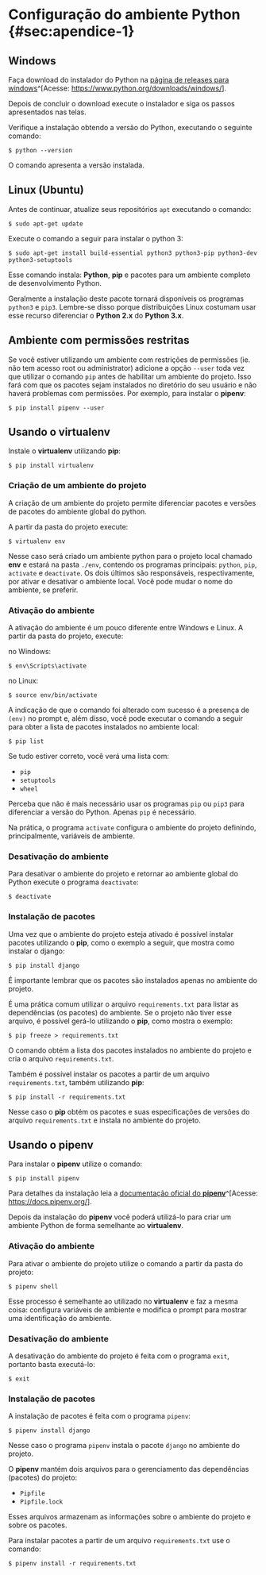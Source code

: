 # Configuração do ambiente Python {#sec:apendice-1}
 
## Windows

Faça download do instalador do Python na [página de releases para windows](https://www.python.org/downloads/windows/)^[Acesse: <https://www.python.org/downloads/windows/>]. 

Depois de concluir o download execute o instalador e siga os passos apresentados nas telas.

Verifique a instalação obtendo a versão do Python, executando o seguinte comando:

```{style=nonumber .sh}
$ python --version
```

O comando apresenta a versão instalada. 


## Linux (Ubuntu)

Antes de continuar, atualize seus repositórios `apt` executando o comando:

```{style=nonumber .sh}
$ sudo apt-get update
```

Execute o comando a seguir para instalar o python 3:

```{style=nonumber .sh}
$ sudo apt-get install build-essential python3 python3-pip python3-dev python3-setuptools
```

Esse comando instala: **Python**, **pip** e pacotes para um ambiente completo de desenvolvimento Python.

Geralmente a instalação deste pacote tornará disponíveis os programas `python3` e `pip3`. Lembre-se disso porque distribuições Linux costumam usar esse recurso diferenciar o **Python 2.x** do **Python 3.x**.

## Ambiente com permissões restritas

Se você estiver utilizando um ambiente com restrições de permissões (ie. não tem acesso root ou administrator) adicione a opção `--user` toda vez que utilizar o comando  `pip` antes de habilitar um ambiente do projeto. Isso fará com que os pacotes sejam instalados no diretório do seu usuário e não haverá problemas com permissões. Por exemplo, para instalar o **pipenv**:

```{style=nonumber}
$ pip install pipenv --user
```

## Usando o virtualenv

Instale o **virtualenv** utilizando **pip**:

```{style=nonumber .sh}
$ pip install virtualenv
```

### Criação de um ambiente do projeto

A criação de um ambiente do projeto permite diferenciar pacotes e versões de pacotes do ambiente global do python.

A partir da pasta do projeto execute:

```{style=nonumber .sh}
$ virtualenv env
```

Nesse caso será criado um ambiente python para o projeto local chamado **env** e estará na pasta `./env`, contendo os programas principais: `python`, `pip`, `activate` e `deactivate`. Os dois últimos são responsáveis, respectivamente, por ativar e desativar o ambiente local. Você pode mudar o nome do ambiente, se preferir.

### Ativação do ambiente

A ativação do ambiente é um pouco diferente entre Windows e Linux. A partir da pasta do projeto, execute:

no Windows:

```{style=nonumber .sh}
$ env\Scripts\activate
```

no Linux:

```{style=nonumber .sh}
$ source env/bin/activate
```

A indicação de que o comando foi alterado com sucesso é a presença de `(env)` no prompt e, além disso, você pode executar o comando a seguir para obter a lista de pacotes instalados no ambiente local:

```{style=nonumber .sh}
$ pip list
```

Se tudo estiver correto, você verá uma lista com:

* `pip`
* `setuptools`
* `wheel`

Perceba que não é mais necessário usar os programas `pip` ou `pip3` para diferenciar a versão do Python. Apenas `pip` é necessário.

Na prática, o programa `activate` configura o ambiente do projeto definindo, principalmente, variáveis de ambiente.


### Desativação do ambiente

Para desativar o ambiente do projeto e retornar ao ambiente global do Python execute o programa `deactivate`:

```{style=nonumber .sh}
$ deactivate
```

### Instalação de pacotes

Uma vez que o ambiente do projeto esteja ativado é possível instalar pacotes utilizando o **pip**, como o exemplo a seguir, que mostra como instalar o django:

```{style=nonumber .sh}
$ pip install django
```

É importante lembrar que os pacotes são instalados apenas no ambiente do projeto. 

É uma prática comum utilizar o arquivo `requirements.txt` para listar as dependências (os pacotes) do ambiente. Se o projeto não tiver esse arquivo, é possível gerá-lo utilizando o **pip**, como mostra o exemplo:

```{style=nonumber .sh}
$ pip freeze > requirements.txt
```

O comando obtém a lista dos pacotes instalados no ambiente do projeto e cria o arquivo `requirements.txt`.

Também é possível instalar os pacotes a partir de um arquivo `requirements.txt`, também utilizando **pip**:

```{style=nonumber .sh}
$ pip install -r requirements.txt
```

Nesse caso o **pip** obtém os pacotes e suas especificações de versões do arquivo `requirements.txt` e instala no ambiente do projeto.

## Usando o pipenv

Para instalar o **pipenv** utilize o comando:

```{style=nonumber .sh}
$ pip install pipenv
```

Para detalhes da instalação leia a [documentação oficial do **pipenv**](https://docs.pipenv.org/)^[Acesse: <https://docs.pipenv.org/>].

Depois da instalação do **pipenv** você poderá utilizá-lo para criar um ambiente Python de forma semelhante ao **virtualenv**. 

### Ativação do ambiente 

Para ativar o ambiente do projeto utilize o comando a partir da pasta do projeto:

```{style=nonumber .sh}
$ pipenv shell
```

Esse processo é semelhante ao utilizado no **virtualenv** e faz a mesma coisa: configura variáveis de ambiente e modifica o prompt para mostrar uma identificação do ambiente.

### Desativação do ambiente 

A desativação do ambiente do projeto é feita com o programa `exit`, portanto basta executá-lo:

```{style=nonumber .sh}
$ exit
```

### Instalação de pacotes

A instalação de pacotes é feita com o programa `pipenv`:

```{style=nonumber .sh}
$ pipenv install django
```

Nesse caso o programa `pipenv` instala o pacote `django` no ambiente do projeto. 

O **pipenv** mantém dois arquivos para o gerenciamento das dependências (pacotes) do projeto:

* `Pipfile`
* `Pipfile.lock`

Esses arquivos armazenam as informações sobre o ambiente do projeto e sobre os pacotes.

Para instalar pacotes a partir de um arquivo `requirements.txt` use o comando:

```{style=nonumber .sh}
$ pipenv install -r requirements.txt
```
